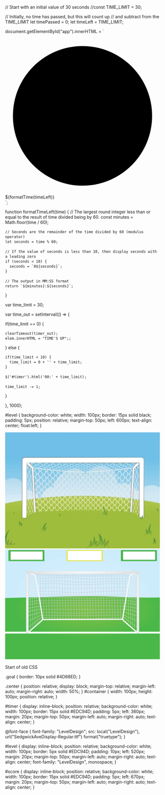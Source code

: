 // Start with an initial value of 30 seconds
//const TIME_LIMIT = 30;

// Initially, no time has passed, but this will count up
// and subtract from the TIME_LIMIT
let timePassed = 0;
let timeLeft = TIME_LIMIT;

document.getElementById("app").innerHTML = `
<div class="base-timer">
  <svg class="base-timer__svg" viewBox="0 0 100 100" xmlns="http://www.w3.org/2000/svg">
    <g class="base-timer__circle">
      <circle class="base-timer__path-elapsed" cx="50" cy="50" r="45"></circle>
    </g>
  </svg>
  <span id="base-timer-label" class="base-timer__label">
    ${formatTime(timeLeft)}
  </span>
</div>
`;

function formatTimeLeft(time) {
    // The largest round integer less than or equal to the result of time divided being by 60.
    const minutes = Math.floor(time / 60);
    
    // Seconds are the remainder of the time divided by 60 (modulus operator)
    let seconds = time % 60;
    
    // If the value of seconds is less than 10, then display seconds with a leading zero
    if (seconds < 10) {
      seconds = `0${seconds}`;
    }
  
    // The output in MM:SS format
    return `${minutes}:${seconds}`;
}



var time_limit = 30;

var time_out = setInterval(() => {

  if(time_limit == 0) {
    
    clearTimeout(timer_out);
    elem.innerHTML = "TIME'S UP";;
        
  } else {
    
    if(time_limit < 10) {
      time_limit = 0 + '' + time_limit;
    }
    
    $('#timer').html('00:' + time_limit);
    
    time_limit -= 1;
    
  }

}, 1000);



#level {
    background-color: white;
    width: 100px;
    border: 15px solid black;
    padding: 5px;
    position: relative;
    margin-top: 50px;
    left: 600px;
    text-align: center;
    float:left; 
}


<div id="soccergoal">
  <img src="soccergoal.jpg" alt="Goal" class="goal center">
  <div id="timer">

  </div>
</div>


<body>
  <div id="container">
    <div id="timer">
      <div id="level">
        <div id="score">
          <img src="main_screen.png" alt="Goal" class="goal center">
        </div>
      </div>
    </div>
  </div>
  <script src="ingamescreen.js"></script>
</body>




Start of old CSS

.goal {
    border: 10px solid #4D68ED;
}


.center {
    position: relative;
    display: block;
    margin-top: relative;
    margin-left: auto;
    margin-right: auto;
    width: 50%;
}
#container {
    width: 100px;
    height: 100px;
    position: relative;
}


#timer {
    display: inline-block;
    position: relative;
    background-color: white;
    width: 100px;
    border: 15px solid #EDC94D;
    padding: 5px;
    left: 360px;
    margin: 20px;
    margin-top: 50px;
    margin-left: auto;
    margin-right: auto;
    text-align: center;
}

@font-face {
    font-family: "LevelDesign";
    src: local("LevelDesign"),
      url("SedgwickAveDisplay-Regular.ttf") format("truetype");
  }

#level {
    display: inline-block;
    position: relative;
    background-color: white;
    width: 100px;
    border: 5px solid #EDC94D;
    padding: 10px;
    left: 520px;
    margin: 20px;
    margin-top: 50px;
    margin-left: auto;
    margin-right: auto;
    text-align: center;
    font-family: "LevelDesign", monospace;
}


#score {
    display: inline-block;
    position: relative;
    background-color: white;
    width: 100px;
    border: 15px solid #EDC94D;
    padding: 5px;
    left: 670px;
    margin: 20px;
    margin-top: 50px;
    margin-left: auto;
    margin-right: auto;
    text-align: center;
}


  